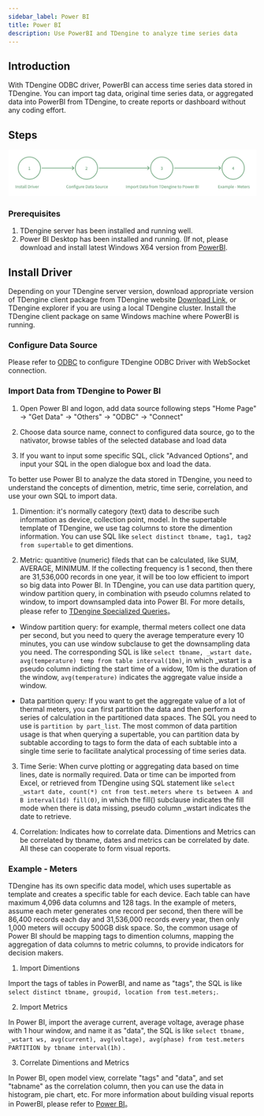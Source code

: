 ```yaml
---
sidebar_label: Power BI
title: Power BI
description: Use PowerBI and TDengine to analyze time series data
---
```


## Introduction

With TDengine ODBC driver, PowerBI can access time series data stored in TDengine. You can import tag data, original time series data, or aggregated data into PowerBI from TDengine, to create reports or dashboard without any coding effort.

## Steps
![Power BI use step](./powerbi-step-en.webp)

### Prerequisites

1. TDengine server has been installed and running well.
2. Power BI Desktop has been installed and running. (If not, please download and install latest Windows X64 version from [PowerBI](https://www.microsoft.com/download/details.aspx?id=58494).


## Install Driver

Depending on your TDengine server version, download appropriate version of TDengine client package from TDengine website [Download Link](https://docs.taosdata.com/get-started/package/), or TDengine explorer if you are using a local TDengine cluster. Install the TDengine client package on same Windows machine where PowerBI is running.

### Configure Data Source

Please refer to [ODBC](../../client-libraries/odbc) to configure TDengine ODBC Driver with WebSocket connection.

### Import Data from TDengine to Power BI

1. Open Power BI and logon, add data source following steps "Home Page" -> "Get Data" -> "Others" -> "ODBC" -> "Connect"

2. Choose data source name, connect to configured data source, go to the nativator, browse tables of the selected database and load data

3. If you want to input some specific SQL, click "Advanced Options", and input your SQL in the open dialogue box and load the data.


To better use Power BI to analyze the data stored in TDengine, you need to understand the concepts of dimention, metric, time serie, correlation, and use your own SQL to import data. 

1. Dimention: it's normally category (text) data to describe such information as device, collection point, model. In the supertable template of TDengine, we use tag columns to store the dimention information. You can use SQL like `select distinct tbname, tag1, tag2 from supertable` to get dimentions. 

2. Metric: quantitive (numeric) fileds that can be calculated, like SUM, AVERAGE, MINIMUM. If the collecting frequency is 1 second, then there are 31,536,000 records in one year, it will be too low efficient to import so big data into Power BI. In TDengine, you can use data partition query, window partition query, in combination with pseudo columns related to window, to import downsampled data into Power BI. For more details, please refer to [TDengine Specialized Queries](https://docs.taosdata.com/taos-sql/distinguished/)。

  - Window partition query: for example, thermal meters collect one data per second, but you need to query the average temperature every 10 minutes, you can use window subclause to get the downsampling data you need. The corresponding SQL is like `select tbname, _wstart date，avg(temperature) temp from table interval(10m)`, in which _wstart is a pseudo column indicting the start time of a widow, 10m is the duration of the window, `avg(temperature)` indicates the aggregate value inside a window. 

  - Data partition query: If you want to get the aggregate value of a lot of thermal meters, you can first partition the data and then perform a series of calculation in the partitioned data spaces. The SQL you need to use is `partition by part_list`. The most common of data partition usage is that when querying a supertable, you can partition data by subtable according to tags to form the data of each subtable into a single time serie to facilitate analytical processing of time series data.

3. Time Serie: When curve plotting or aggregating data based on time lines, date is normally required. Data or time can be imported from Excel, or retrieved from TDengine using SQL statement like `select _wstart date, count(*) cnt from test.meters where ts between A and B interval(1d) fill(0)`, in which the fill() subclause indicates the fill mode when there is data missing, pseudo column _wstart indicates the date to retrieve. 

4. Correlation: Indicates how to correlate data. Dimentions and Metrics can be correlated by tbname, dates and metrics can be correlated by date. All these can cooperate to form visual reports.

### Example - Meters

TDengine has its own specific data model, which uses supertable as template and creates a specific table for each device. Each table can have maximum 4,096 data columns and 128 tags. In the example of meters, assume each meter generates one record per second, then there will be 86,400 records each day and 31,536,000 records every year, then only 1,000 meters will occupy 500GB disk space. So, the common usage of Power BI should be mapping tags to dimention columns, mapping the aggregation of data columns to metric columns, to provide indicators for decision makers.

1. Import Dimentions

Import the tags of tables in PowerBI, and name as "tags", the SQL is like `select distinct tbname, groupid, location from test.meters;`. 

2. Import Metrics

In Power BI, import the average current, average voltage, average phase with 1 hour window, and name it as "data", the SQL is like `select tbname, _wstart ws, avg(current), avg(voltage), avg(phase) from test.meters PARTITION by tbname interval(1h)` .

3. Correlate Dimentions and Metrics

In Power BI, open model view, correlate "tags" and "data", and set "tabname" as the correlation column, then you can use the data in histogram, pie chart, etc. For more information about building visual reports in PowerBI, please refer to [Power BI](https://learn.microsoft.com/power-bi/)。